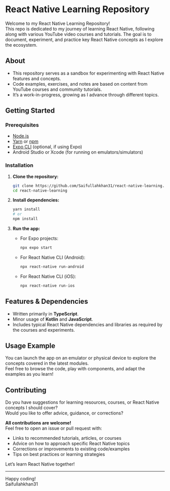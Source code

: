 # React Native Learning Repository

Welcome to my React Native Learning Repository!  
This repo is dedicated to my journey of learning React Native, following along with various YouTube video courses and tutorials. The goal is to document, experiment, and practice key React Native concepts as I explore the ecosystem.

## About

- This repository serves as a sandbox for experimenting with React Native features and concepts.
- Code examples, exercises, and notes are based on content from YouTube courses and community tutorials.
- It’s a work-in-progress, growing as I advance through different topics.

## Getting Started

### Prerequisites

- [Node.js](https://nodejs.org/)
- [Yarn](https://yarnpkg.com/) or [npm](https://www.npmjs.com/)
- [Expo CLI](https://docs.expo.dev/get-started/installation/) (optional, if using Expo)
- Android Studio or Xcode (for running on emulators/simulators)

### Installation

1. **Clone the repository:**
   ```sh
   git clone https://github.com/Saifullahkhan31/react-native-learning.git
   cd react-native-learning
   ```

2. **Install dependencies:**
   ```sh
   yarn install
   # or
   npm install
   ```

3. **Run the app:**
   - For Expo projects:
     ```sh
     npx expo start
     ```
   - For React Native CLI (Android):
     ```sh
     npx react-native run-android
     ```
   - For React Native CLI (iOS):
     ```sh
     npx react-native run-ios
     ```

## Features & Dependencies

- Written primarily in **TypeScript**.
- Minor usage of **Kotlin** and **JavaScript**.
- Includes typical React Native dependencies and libraries as required by the courses and experiments.

## Usage Example

You can launch the app on an emulator or physical device to explore the concepts covered in the latest modules.  
Feel free to browse the code, play with components, and adapt the examples as you learn!

## Contributing

Do you have suggestions for learning resources, courses, or React Native concepts I should cover?  
Would you like to offer advice, guidance, or corrections?

**All contributions are welcome!**  
Feel free to open an issue or pull request with:

- Links to recommended tutorials, articles, or courses
- Advice on how to approach specific React Native topics
- Corrections or improvements to existing code/examples
- Tips on best practices or learning strategies

Let’s learn React Native together!

---

Happy coding!  
Saifullahkhan31
